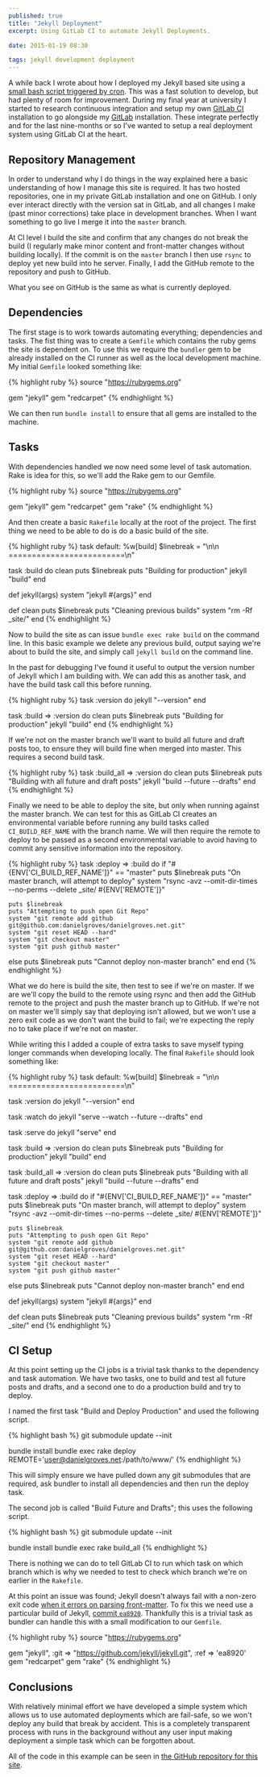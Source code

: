 ```yaml
---
published: true
title: "Jekyll Deployment"
excerpt: Using GitLab CI to automate Jekyll Deployments.

date: 2015-01-19 08:30

tags: jekyll development deployment
---
```


A while back I wrote about how I deployed my Jekyll based site using a [small bash script triggered by cron](/notebook/2013/10/task-automation/ "Task Automation"). This was a fast solution to develop, but had plenty of room for improvement. During my final year at university I started to research continuous integration and setup my own [GitLab CI](https://about.gitlab.com/gitlab-ci/ "Open Source Continuous Integration") installation to go alongside my [GitLab](https://about.gitlab.com "Open Source Git Repository Management") installation. These integrate perfectly and for the last nine-months or so I've wanted to setup a real deployment system using GitLab CI at the heart.

## Repository Management

In order to understand why I do things in the way explained here a basic understanding of how I manage this site is required. It has two hosted repositories, one in my private GitLab installation and one on GitHub. I only ever interact directly with the version sat in GitLab, and all changes I make (past minor corrections) take place in development branches. When I want something to go live I merge it into the `master` branch.

At CI level I build the site and confirm that any changes do not break the build (I regularly make minor content and front-matter changes without building locally). If the commit is on the `master` branch I then use `rsync` to deploy yet new build into he server. Finally, I add the GitHub remote to the repository and push to GitHub.

What you see on GitHub is the same as what is currently deployed.

## Dependencies

The first stage is to work towards automating everything; dependencies and tasks. The fist thing was to create a `Gemfile` which contains the ruby gems the site is dependent on. To use this we require the `bundler` gem to be already installed on the CI runner as well as the local development machine. My initial `Gemfile` looked something like:

{% highlight ruby %}
source "https://rubygems.org"

gem "jekyll"
gem "redcarpet"
{% endhighlight %}

We can then run `bundle install` to ensure that all gems are installed to the machine.

## Tasks

With dependencies handled we now need some level of task automation. Rake is idea for this, so we'll add the Rake gem to our Gemfile.

{% highlight ruby %}
source "https://rubygems.org"

gem "jekyll"
gem "redcarpet"
gem "rake"
{% endhighlight %}

And then create a basic `Rakefile` locally at the root of the project. The first thing we need to be able to do is do a basic build of the site.

{% highlight ruby %}
task default: %w[build]
$linebreak = "\n\n =========================\n"

task :build do
  clean
  puts $linebreak
  puts "Building for production"
  jekyll "build"
end

def jekyll(args)
  system "jekyll #{args}"
end

def clean
  puts $linebreak
  puts "Cleaning previous builds"
  system "rm -Rf _site/"
end
{% endhighlight %}

Now to build the site as can issue `bundle exec rake build` on the command line. In this basic example we delete any previous build, output saying we're about to build the site, and simply call `jekyll build` on the command line.

In the past for debugging I've found it useful to output the version number of Jekyll which I am building with. We can add this as another task, and have the build task call this before running.

{% highlight ruby %}
task :version do
  jekyll "--version"
end

task :build => :version do
  clean
  puts $linebreak
  puts "Building for production"
  jekyll "build"
end
{% endhighlight %}

If we're not on the master branch we'll want to build all future and draft posts too, to ensure they will build fine when merged into master. This requires a second build task.

{% highlight ruby %}
task :build_all => :version do
  clean
  puts $linebreak
  puts "Building with all future and draft posts"
  jekyll "build --future --drafts"
end
{% endhighlight %}

Finally we need to be able to deploy the site, but only when running against the master branch. We can test for this as GitLab CI creates an environmental variable before running any build tasks called `CI_BUILD_REF_NAME` with the branch name. We will then require the remote to deploy to be passed as a second environmental variable to avoid having to commit any sensitive information into the repository.

{% highlight ruby %}
task :deploy => :build do
  if "#{ENV['CI_BUILD_REF_NAME']}" == "master"
    puts $linebreak
    puts "On master branch, will attempt to deploy"
    system "rsync -avz --omit-dir-times --no-perms --delete _site/ #{ENV['REMOTE']}"

    puts $linebreak
    puts "Attempting to push open Git Repo"
    system "git remote add github git@github.com:danielgroves/danielgroves.net.git"
    system "git reset HEAD --hard"
    system "git checkout master"
    system "git push github master"
  else
    puts $linebreak
    puts "Cannot deploy non-master branch"
  end
end
{% endhighlight %}

What we do here is build the site, then test to see if we're on master. If we are we'll copy the build to the remote using rsync and then add the GitHub remote to the project and push the master branch up to GitHub. If we're not on master we'll simply say that deploying isn't allowed, but we won't use a zero exit code as we don't want the build to fail; we're expecting the reply no to take place if we're not on master.

While writing this I added a couple of extra tasks to save myself typing longer commands when developing locally. The final `Rakefile` should look something like:

{% highlight ruby %}
task default: %w[build]
$linebreak = "\n\n =========================\n"

task :version do
  jekyll "--version"
end

task :watch do
  jekyll "serve --watch --future --drafts"
end

task :serve do
  jekyll "serve"
end

task :build => :version do
  clean
  puts $linebreak
  puts "Building for production"
  jekyll "build"
end

task :build_all => :version do
  clean
  puts $linebreak
  puts "Building with all future and draft posts"
  jekyll "build --future --drafts"
end

task :deploy => :build do
  if "#{ENV['CI_BUILD_REF_NAME']}" == "master"
    puts $linebreak
    puts "On master branch, will attempt to deploy"
    system "rsync -avz --omit-dir-times --no-perms --delete _site/ #{ENV['REMOTE']}"

    puts $linebreak
    puts "Attempting to push open Git Repo"
    system "git remote add github git@github.com:danielgroves/danielgroves.net.git"
    system "git reset HEAD --hard"
    system "git checkout master"
    system "git push github master"
  else
    puts $linebreak
    puts "Cannot deploy non-master branch"
  end
end

def jekyll(args)
  system "jekyll #{args}"
end

def clean
  puts $linebreak
  puts "Cleaning previous builds"
  system "rm -Rf _site/"
end
{% endhighlight %}

## CI Setup

At this point setting up the CI jobs is a trivial task thanks to the dependency and task automation. We have two tasks, one to build and test all future posts and drafts, and a second one to do a production build and try to deploy.

I named the first task "Build and Deploy Production" and used the following script.

{% highlight bash %}
git submodule update --init

bundle install
bundle exec rake deploy REMOTE='user@danielgroves.net:/path/to/www/'
{% endhighlight %}

This will simply ensure we have pulled down any git submodules that are required, ask bundler to install all dependencies and then run the deploy task.

The second job is called "Build Future and Drafts"; this uses the following script.

{% highlight bash %}
git submodule update --init

bundle install
bundle exec rake build_all
{% endhighlight %}

There is nothing we can do to tell GitLab CI to run which task on which branch which is why we needed to test to check which branch we're on earlier in the `Rakefile`.

At this point an issue was found; Jekyll doesn't always fail with a non-zero exit code [when it errors on parsing front-matter](https://github.com/jekyll/jekyll/issues/1907 "GitHub issue for parsing font-matter"). To fix this we need use a particular build of Jekyll, [commit `ea8920`](https://github.com/jekyll/jekyll/commit/ea8920 "Jekyll commit ea8920"). Thankfully this is a trivial task as bundler can handle this with a small modification to our `Gemfile`.

{% highlight ruby %}
source "https://rubygems.org"

gem "jekyll", :git => "https://github.com/jekyll/jekyll.git", :ref => 'ea8920'
gem "redcarpet"
gem "rake"
{% endhighlight %}

## Conclusions

With relatively minimal effort we have developed a simple system which allows us to use automated deployments which are fail-safe, so we won't deploy any build that break by accident. This is a completely transparent process with runs in the background without any user input making deployment a simple task which can be forgotten about.

All of the code in this example can be seen in [the GitHub repository for this site](https://github.com/danielgroves/danielgroves.net "danielgroves.net on GitHub").
